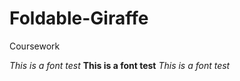Foldable-Giraffe
================

Coursework

*This is a font test*
**This is a font test**
_This is a font test_
